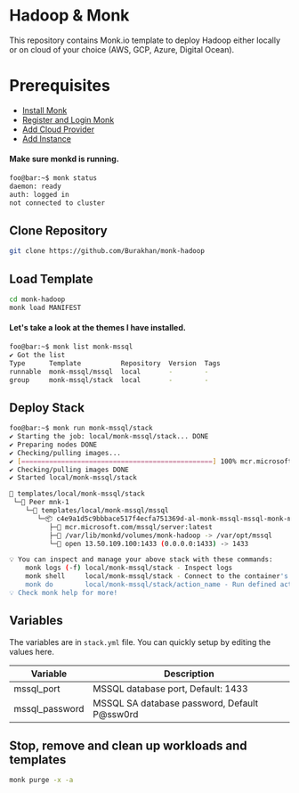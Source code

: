 # Hadoop & Monk
This repository contains Monk.io template to deploy Hadoop either locally or on cloud of your choice (AWS, GCP, Azure, Digital Ocean).

# Prerequisites
- [Install Monk](https://docs.monk.io/docs/get-monk)
- [Register and Login Monk](https://docs.monk.io/docs/acc-and-auth)
- [Add Cloud Provider](https://docs.monk.io/docs/cloud-provider)
- [Add Instance](https://docs.monk.io/docs/multi-cloud)

#### Make sure monkd is running.
```bash
foo@bar:~$ monk status
daemon: ready
auth: logged in
not connected to cluster
```

## Clone Repository
```bash
git clone https://github.com/Burakhan/monk-hadoop
```

## Load Template
```bash
cd monk-hadoop
monk load MANIFEST
```


#### Let's take a look at the themes I have installed.
```bash
foo@bar:~$ monk list monk-mssql
✔ Got the list
Type      Template          Repository  Version  Tags
runnable  monk-mssql/mssql  local       -        -
group     monk-mssql/stack  local       -        -
```

## Deploy Stack
```bash
foo@bar:~$ monk run monk-mssql/stack
✔ Starting the job: local/monk-mssql/stack... DONE
✔ Preparing nodes DONE
✔ Checking/pulling images...
✔ [================================================] 100% mcr.microsoft.com/mssql/server:latest mnk-1
✔ Checking/pulling images DONE
✔ Started local/monk-mssql/stack

🔩 templates/local/monk-mssql/stack
 └─🧊 Peer mnk-1
    └─🔩 templates/local/monk-mssql/mssql
       └─📦 c4e9a1d5c9bbbace517f4ecfa751369d-al-monk-mssql-mssql-monk-mssql
          ├─🧩 mcr.microsoft.com/mssql/server:latest
          ├─💾 /var/lib/monkd/volumes/monk-hadoop -> /var/opt/mssql
          └─🔌 open 13.50.109.100:1433 (0.0.0.0:1433) -> 1433

💡 You can inspect and manage your above stack with these commands:
	monk logs (-f) local/monk-mssql/stack - Inspect logs
	monk shell     local/monk-mssql/stack - Connect to the container's shell
	monk do        local/monk-mssql/stack/action_name - Run defined action (if exists)
💡 Check monk help for more!
```

## Variables
The variables are in `stack.yml` file. You can quickly setup by editing the values here.

| Variable                     	| Description                               	|
|------------------------------	|-------------------------------------------	|
| mssql_port                    | MSSQL database port, Default: 1433 	               |
| mssql_password                | MSSQL SA database password, Default P@ssw0rd                     	|


## Stop, remove and clean up workloads and templates

```bash
monk purge -x -a
```

